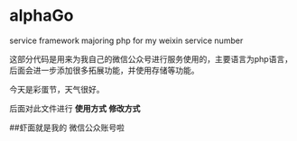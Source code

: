 # alphaGo
service framework majoring php for my weixin service number 


这部分代码是用来为我自己的微信公众号进行服务使用的，主要语言为php语言，
后面会进一步添加很多拓展功能，并使用存储等功能。

今天是彩蛋节，天气很好。

后面对此文件进行 **使用方式**  **修改方式**


##虾面就是我的 微信公众账号啦

![]()

